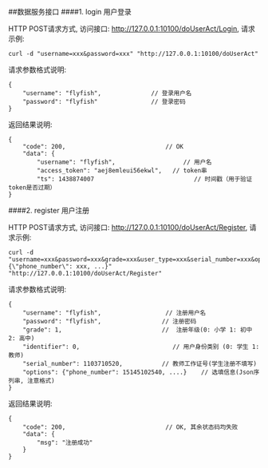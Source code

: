 ##数据服务接口
####1. login
用户登录

HTTP POST请求方式, 访问接口: http://127.0.0.1:10100/doUserAct/Login, 请求示例:

	curl -d "username=xxx&password=xxx" "http://127.0.0.1:10100/doUserAct"

请求参数格式说明:

	{
		"username": "flyfish",				// 登录用户名
		"password": "flyfish"				// 登录密码
	}

返回结果说明:
	
	{
		"code": 200,							// OK
		"data": {
			"username": "flyfish",			         // 用户名
			"access_token": "aej8emleui56ekwl",   // token串
			"ts": 1438874007					        // 时间戳（用于验证token是否过期）
	}

####2. register
用户注册

HTTP POST请求方式, 访问接口: http://127.0.0.1:10100/doUserAct/Register, 请求示例:

	curl -d "username=xxx&password=xxx&grade=xxx&user_type=xxx&serial_number=xxx&options={\"phone_number\": xxx, ...}" "http://127.0.0.1:10100/doUserAct/Register"

请求参数格式说明:

	{
		"username": "flyfish",				    // 注册用户名
		"password": "flyfish",			       // 注册密码
		"grade": 1,							   //  注册年级(0: 小学 1: 初中 2: 高中)
		"identifier": 0,				          // 用户身份类别 (0: 学生 1: 教师)
		"serial_number": 1103710520,		   // 教师工作证号(学生注册不填写)
		"options": {"phone_number": 15145102540, ....}    // 选填信息(Json序列串, 注意格式)
	}
	
返回结果说明:

	{
		"code": 200,							// OK, 其余状态码均失败
		"data": {
			"msg": "注册成功"
		}
	}


